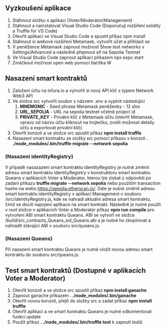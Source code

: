 ## Vyzkoušení aplikace
1. Stáhnout složku s aplikací (Voter/Moderator/Management)
2. Stáhnout a nainstalovat Visual Studio Code (Doporučuji rozšíření solidity a Truffle for VS Code)
3. Otevřít aplikaci ve Visual Studio Code a spustit příkaz npm install
4. Stáhnout si webové rozšíření Metamask, vytvořit účet a přihlásit se
5. V peněžence Metamask zapnout možnost Show test networks v Settings/Advanced a následně přepnout síť na Sepolia Testnet
6. Ve Visual Studio Code zapnout aplikaci příkazem npx expo start
7. Zmáčkout možnost open web pomocí tlačítka W

## Nasazení smart kontraktů
1. Založení účtu na infura.io a vytvořit si nový API klíč s typem Network Web3 API
2. Ve složce src vytvořit soubor s názvem .env a vyplnit následující 
    1. **MNEMONIC** - Seed phrase Metamask peněženky - 12 slov 
    2. **URL_SEPOLIA** - URL na sepolia testnet včetně project id 
    3. **PRIVATE_KEY** - Privátní klíč z Metamask účtu (otevřít Metamask, vpravo od názvu účtu kliknout na trojtečku, zvolit možnost detaily účtu a exportovat privátní klíč)
3. Otevřít konzoli a ve složce src spustit příkaz **npm install truffle**
4. Nasazení smart kontraktu ze složky src pomocí příkazu v konzoli **. ./node_modules/.bin/truffle migrate --network sepolia**

### (Nasazení identityRegistry) 

V případě nasazazení smart kontraktu identityRegistry je nutné změnit adresu smart kontraktu identityRegistry v konstruktoru smart kontraktu Queans v aplikacích Voter a Moderator, kterou lze získat z odpovědi po zadání příkazu **truffle migrate --network sepolia** nebo použitím transaction hashe na webu https://sepolia.etherscan.io/. 
Dále je nutné změnit adresu smart kontraktu identityRegistry v aplikaci Management v souboru /src/identityRegistry.js, kde se nahradí aktuální adresa smart kontraktu, čímž se docílí napojení aplikace na smart kontrakt. Následně je nutné použít v root složce v aplikacích Voter a Moderator příkaz **npm run compile** pro vytvoření ABI smart kontraktu Queans. ABI se vytvoří ve složce /build/src_contracts_Queans_sol_Queans.abi a je nutné ho zkopírovat a nahradit stávající ABI v souboru src/queans.js.

### (Nasazení Queans) 
Při nasazení smart kontraktu Queans je nutné vložit novou adresu smart kontraktu do souboru src/queans.js.

## Test smart kontraktů (Dostupné v aplikacích Voter a Moderator)
1. Otevřít konzoli a ve složce src spustit příkaz **npm install ganache**
2. Zapnout ganache příkazem **. ./node_modules/.bin/ganache**
3. Otevřít novou konzoli, přejít do složky src a zadat příkaz **npm install truffle**
4. Otevřít aplikaci a ve smart kontraktu Queans je nutné odkomentovat funkci update 
5. Použít příkaz **. ./node_modules/.bin/truffle test** k zapnutí testů

